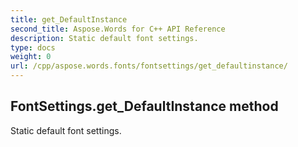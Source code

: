 ```yaml
---
title: get_DefaultInstance
second_title: Aspose.Words for C++ API Reference
description: Static default font settings. 
type: docs
weight: 0
url: /cpp/aspose.words.fonts/fontsettings/get_defaultinstance/
---
```

## FontSettings.get_DefaultInstance method


Static default font settings. 

